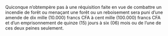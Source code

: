 Quiconque n’obtempère pas à une réquisition faite en vue de combattre un incendie de forêt ou menaçant une forêt ou un reboisement sera puni d’une amende de dix mille (10.000) francs CFA à cent mille (100.000) francs CFA et d’un emprisonnement de quinze (15) jours à six (06) mois ou de l’une de ces deux peines seulement.